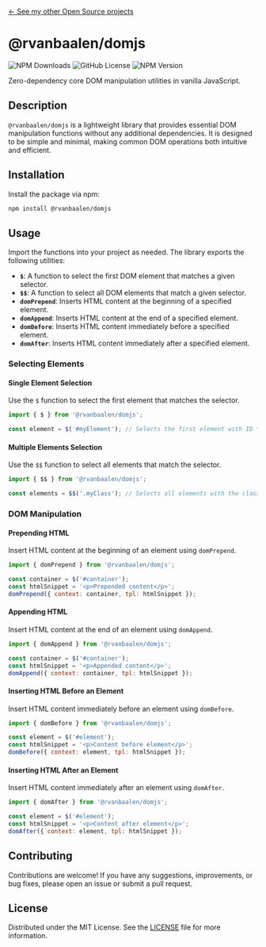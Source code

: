 [&larr; See my other Open Source projects](https://robinvanbaalen.nl)

# @rvanbaalen/domjs
![NPM Downloads](https://img.shields.io/npm/d18m/%40rvanbaalen%2Fdomjs)
![GitHub License](https://img.shields.io/github/license/rvanbaalen/domjs)
![NPM Version](https://img.shields.io/npm/v/%40rvanbaalen%2Fdomjs)

Zero-dependency core DOM manipulation utilities in vanilla JavaScript.

## Description

`@rvanbaalen/domjs` is a lightweight library that provides essential DOM manipulation functions without any additional dependencies. It is designed to be simple and minimal, making common DOM operations both intuitive and efficient.

## Installation

Install the package via npm:

```bash
npm install @rvanbaalen/domjs
```

## Usage

Import the functions into your project as needed. The library exports the following utilities:

- **`$`**: A function to select the first DOM element that matches a given selector.
- **`$$`**: A function to select all DOM elements that match a given selector.
- **`domPrepend`**: Inserts HTML content at the beginning of a specified element.
- **`domAppend`**: Inserts HTML content at the end of a specified element.
- **`domBefore`**: Inserts HTML content immediately before a specified element.
- **`domAfter`**: Inserts HTML content immediately after a specified element.

### Selecting Elements

#### Single Element Selection

Use the `$` function to select the first element that matches the selector.

```javascript
import { $ } from '@rvanbaalen/domjs';

const element = $('#myElement'); // Selects the first element with ID "myElement"
```

#### Multiple Elements Selection

Use the `$$` function to select all elements that match the selector.

```javascript
import { $$ } from '@rvanbaalen/domjs';

const elements = $$('.myClass'); // Selects all elements with the class "myClass"
```

### DOM Manipulation

#### Prepending HTML

Insert HTML content at the beginning of an element using `domPrepend`.

```javascript
import { domPrepend } from '@rvanbaalen/domjs';

const container = $('#container');
const htmlSnippet = '<p>Prepended content</p>';
domPrepend({ context: container, tpl: htmlSnippet });
```

#### Appending HTML

Insert HTML content at the end of an element using `domAppend`.

```javascript
import { domAppend } from '@rvanbaalen/domjs';

const container = $('#container');
const htmlSnippet = '<p>Appended content</p>';
domAppend({ context: container, tpl: htmlSnippet });
```

#### Inserting HTML Before an Element

Insert HTML content immediately before an element using `domBefore`.

```javascript
import { domBefore } from '@rvanbaalen/domjs';

const element = $('#element');
const htmlSnippet = '<p>Content before element</p>';
domBefore({ context: element, tpl: htmlSnippet });
```

#### Inserting HTML After an Element

Insert HTML content immediately after an element using `domAfter`.

```javascript
import { domAfter } from '@rvanbaalen/domjs';

const element = $('#element');
const htmlSnippet = '<p>Content after element</p>';
domAfter({ context: element, tpl: htmlSnippet });
```

## Contributing

Contributions are welcome! If you have any suggestions, improvements, or bug fixes, please open an issue or submit a pull request.

## License

Distributed under the MIT License. See the [LICENSE](LICENSE) file for more information.
